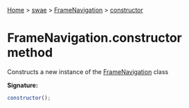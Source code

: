 [Home](./index) &gt; [swae](./swae.md) &gt; [FrameNavigation](./swae.framenavigation.md) &gt; [constructor](./swae.framenavigation.constructor.md)

# FrameNavigation.constructor method

Constructs a new instance of the [FrameNavigation](./swae.framenavigation.md) class

**Signature:**
```javascript
constructor();
```
